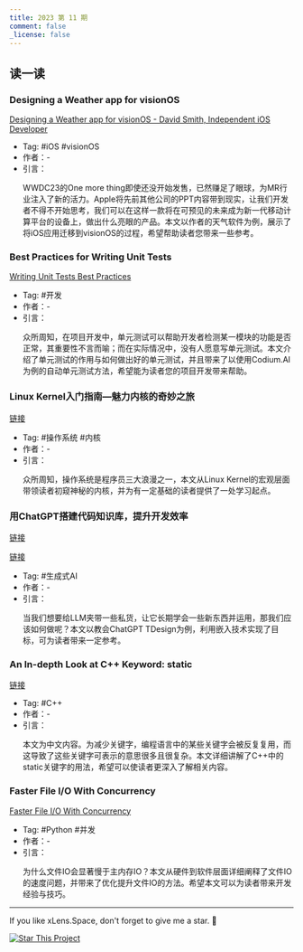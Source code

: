 ```yaml
---
title: 2023 第 11 期
comment: false
_license: false
---
```


## 读一读

### Designing a Weather app for visionOS

[Designing a Weather app for visionOS - David Smith, Independent iOS Developer](http://david-smith.org/blog/2023/07/12/design-notes-40)

- Tag: #iOS #visionOS
- 作者：-
- 引言：
    <p>WWDC23的One more thing即使还没开始发售，已然赚足了眼球，为MR行业注入了新的活力。Apple将先前其他公司的PPT内容带到现实，让我们开发者不得不开始思考，我们可以在这样一款将在可预见的未来成为新一代移动计算平台的设备上，做出什么亮眼的产品。本文以作者的天气软件为例，展示了将iOS应用迁移到visionOS的过程，希望帮助读者您带来一些参考。</p>

### Best Practices for Writing Unit Tests

[Writing Unit Tests Best Practices](https://www.codium.ai/blog/best-practices-for-writing-unit-tests/)

- Tag: #开发 
- 作者：-
- 引言：
    <p>众所周知，在项目开发中，单元测试可以帮助开发者检测某一模块的功能是否正常，其重要性不言而喻；而在实际情况中，没有人愿意写单元测试。本文介绍了单元测试的作用与如何做出好的单元测试，并且带来了以使用Codium.AI为例的自动单元测试方法，希望能为读者您的项目开发带来帮助。</p>

### Linux Kernel入门指南—魅力内核的奇妙之旅

[链接](https://mp.weixin.qq.com/s/kDiBBFXuYIbGNyJrS1GEuw)

- Tag: #操作系统 #内核
- 作者：-
- 引言：
    <p>众所周知，操作系统是程序员三大浪漫之一，本文从Linux Kernel的宏观层面带领读者初窥神秘的内核，并为有一定基础的读者提供了一处学习起点。</p>

### 用ChatGPT搭建代码知识库，提升开发效率

[链接](https://mp.weixin.qq.com/s/MpF9xBHYjgnCHNkFn1AsOA)

[链接](https://mp.weixin.qq.com/s?__biz=MjM5ODYwMjI2MA==&mid=2649779727&idx=1&sn=a70c679b52394a311615306ee7013604&chksm=beccfd7489bb7462006d9f0530c11ebafecf928e313d2f03c1394ffc17162da543b9f6cc2266&scene=132#wechat_redirect)

- Tag: #生成式AI 
- 作者：-
- 引言：
    <p>当我们想要给LLM夹带一些私货，让它长期学会一些新东西并运用，那我们应该如何做呢？本文以教会ChatGPT TDesign为例，利用嵌入技术实现了目标，可为读者带来一定参考。</p>

### An In-depth Look at C++ Keyword: static

[链接](https://mp.weixin.qq.com/s/GEBi8sEjRLWeUlYu4kgDAA)

- Tag: #C++
- 作者：-
- 引言：
    <p>本文为中文内容。为减少关键字，编程语言中的某些关键字会被反复复用，而这导致了这些关键字可表示的意思很多且很复杂。本文详细讲解了C++中的static关键字的用法，希望可以使读者更深入了解相关内容。</p>

### Faster File I/O With Concurrency

[Faster File I/O With Concurrency](https://superfastpython.com/faster-file-io-with-concurrency/)

- Tag: #Python #并发
- 作者：-
- 引言：
    <p>为什么文件IO会显著慢于主内存IO？本文从硬件到软件层面详细阐释了文件IO的速度问题，并带来了优化提升文件IO的方法。希望本文可以为读者带来开发经验与技巧。</p>

---

If you like xLens.Space, don't forget to give me a star. :star2:

[![Star This Project](https://img.shields.io/github/stars/xLensSpace/xlensspace.github.io?label=Stars&style=social)](https://github.com/xLensSpace/xlensspace.github.io)
